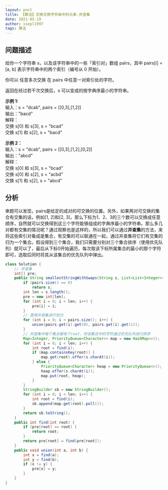 ```yaml
---
layout: post
title: 【算法】交换交换字符串中的元素-并查集
date: 2021-05-19
author: xiepl1997
tags: 算法
---
```


## 问题描述
给你一个字符串 s，以及该字符串中的一些「索引对」数组 pairs，其中 pairs[i] = [a, b] 表示字符串中的两个索引（编号从 0 开始）。  

你可以 任意多次交换 在 pairs 中任意一对索引处的字符。  

返回在经过若干次交换后，s 可以变成的按字典序最小的字符串。  

**示例 1:**   
输入：s = "dcab", pairs = [[0,3],[1,2]]  
输出："bacd"  
解释：  
交换 s[0] 和 s[3], s = "bcad"  
交换 s[1] 和 s[2], s = "bacd"  

**示例 2：**  
输入：s = "dcab", pairs = [[0,3],[1,2],[0,2]]  
输出："abcd"  
解释：  
交换 s[0] 和 s[3], s = "bcad"  
交换 s[0] 和 s[2], s = "acbd"  
交换 s[1] 和 s[2], s = "abcd"  

## 分析
审题可以发现，pairs是给定的成对的可交换的位置。另外，如果两对可交换的集合有交集的话，例如[1, 2]和[2, 3]，那么下标为1、2、3的三个数可以交换成任意顺序，自然就可以交换得到这三个字符能够组成的字典序最小的字符串。那么多几对都有交集的情况呢？通过观察也是这样的，所以我们可以通过**并查集**的方法，来将这些索引对看成是集合，有交集的可以联通在一起，通过并查集将它们有交集的归为一个集合。假设得到三个集合，我们只需要分别对三个集合排序（使用优先队列）就可以了，最后从下标0开始遍历，每次取该下标所属集合的最小的那个字符即可，选取后同时将其从该集合的优先队列中弹出。
```java
class Solution {
    // 并查集
    int[] pre;
    public String smallestStringWithSwaps(String s, List<List<Integer>> pairs) {
        if (pairs.size() == 0)
            return s;
        int len = s.length();
        pre = new int[len];
        for (int i = 0; i < len; i++) {
            pre[i] = i;
        }
        // 使用并查集进行划分
        for (int i = 0; i < pairs.size(); i++) {
            union(pairs.get(i).get(0), pairs.get(i).get(1));
        }
        // 并查集中每个集合都有个root，将该集合中的字符通过优先队列进行排序
        Map<Integer, PriorityQueue<Character>> map = new HashMap<>();
        for (int i = 0; i < len; i++) {
            int root = find(i);
            if (map.containsKey(root)) {
                map.get(root).offer(s.charAt(i));
            } else {
                PriorityQueue<Character> heap = new PriorityQueue<>();
                heap.offer(s.charAt(i));
                map.put(root, heap);
            }
        }
        StringBuilder sb = new StringBuilder();
        for (int i = 0; i < len; i++) {
            int root = find(i);
            sb.append(map.get(root).poll());
        }
        return sb.toString();
    }
    public int find(int root) {
        if (pre[root] == root) {
            return root;
        }
        return pre[root] = find(pre[root]);
    }
    public void union(int a, int b) {
        int x = find(a);
        int y = find(b);
        if (x != y) {
            pre[x] = y;
        }
    }
}
```